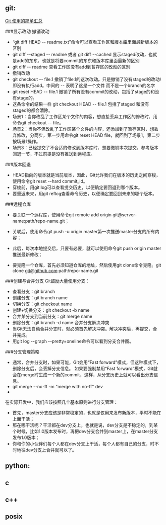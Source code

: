 git:
----
[Git 使用的简单汇总](http://blog.csdn.net/richardysteven/article/details/5956854)

###显示改动 撤销改动
- “git diff HEAD -- readme.txt”命令可以查看工作区和版本库里面最新版本的区别
- git diff --staged -- readme 或者 git diff --cached
显示staged改动，也就是add的东东，也就是将要commit的东东和版本库里面最新的区别
- git diff -- readme 查看工作区没有add到暂存区的改动的区别
- 撤销改动
 - git checkout -- file.1
 撤销了file.1的这次改动。只是撤销了没有staged的改动/即没有执行add。中间的 -- 表明了这是一个文件 而不是一个branch的名字 
 - git reset HEAD -- file.1
 撤销了所有没有commit的改动，包括了stage的和没有stage的。
 - 这条命令的结果一样
 git checkout HEAD -- file.1
 包括了staged 和没有staged的都会清除。
 - 场景1：当你改乱了工作区某个文件的内容，想直接丢弃工作区的修改时，用命令git checkout -- file。
 - 场景2：当你不但改乱了工作区某个文件的内容，还添加到了暂存区时，想丢弃修改，分两步，第一步用命令git reset HEAD file，就回到了场景1，第二步按场景1操作。
 - 场景3：已经提交了不合适的修改到版本库时，想要撤销本次提交，参考版本回退一节，不过前提是没有推送到远程库。

###版本回退
* HEAD指向的版本就是当前版本，因此，Git允许我们在版本的历史之间穿梭，使用命令git reset --hard commit_id。
* 穿梭前，用git log可以查看提交历史，以便确定要回退到哪个版本。
* 要重返未来，用git reflog查看命令历史，以便确定要回到未来的哪个版本。

###远程仓库
- 要关联一个远程库，使用命令git remote add origin git@server-name:path/repo-name.git；
- 关联后，使用命令git push -u origin master第一次推送master分支的所有内容；
- 此后，每次本地提交后，只要有必要，就可以使用命令git push origin master推送最新修改；

- 要克隆一个仓库，首先必须知道仓库的地址，然后使用git clone命令克隆。git clone git@github.com:path/repo-name.git

###创建与合并分支
Git鼓励大量使用分支：
- 查看分支：git branch
- 创建分支：git branch name
- 切换分支：git checkout name
- 创建+切换分支：git checkout -b name
- 合并某分支到当前分支：git merge name
- 删除分支：git branch -d name
合并分支解决冲突
- 当Git无法自动合并分支时，就必须首先解决冲突。解决冲突后，再提交，合并完成。
- 用git log --graph --pretty=oneline命令可以看到分支合并图。

###分支管理策略
- 通常，合并分支时，如果可能，Git会用“Fast forward”模式，但这种模式下，删除分支后，会丢掉分支信息。
如果要强制禁用“Fast forward”模式，Git就会在merge时生成一个新的commit，这样，从分支历史上就可以看出分支信息。
- git merge --no-ff -m "merge with no-ff" dev
-
在实际开发中，我们应该按照几个基本原则进行分支管理：
- 首先，master分支应该是非常稳定的，也就是仅用来发布新版本，平时不能在上面干活；
- 那在哪干活呢？干活都在dev分支上，也就是说，dev分支是不稳定的，到某个时候，比如1.0版本发布时，再把dev分支合并到master上，在master分支发布1.0版本；
- 你和你的小伙伴们每个人都在dev分支上干活，每个人都有自己的分支，时不时地往dev分支上合并就可以了。




python:
-------

c
-

c++
---

posix
-----
